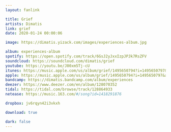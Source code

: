```yaml
---
layout: fanlink

title: Grief
artists: Dimatis
link: grief
date: 2020-01-24 00:00:06

image: https://dimatis.yizack.com/images/experiences-album.jpg

album: experiences-album
spotify: https://open.spotify.com/track/6GsJ2yJxxIzpJPJk7RsZFV
soundcloud: https://soundcloud.com/dimatis/grief
youtube: https://youtu.be/J00xm5Tj-cU
itunes: https://music.apple.com/us/album/grief/1495650794?i=1495650797&app=itunes&ls=1
apple: https://music.apple.com/us/album/grief/1495650794?i=1495650797&app=music&ls=1
bandcamp: https://dimatis.bandcamp.com/album/experiences
deezer: https://www.deezer.com/en/album/128070352
tidal: https://tidal.com/browse/track/128864933
netease: https://music.163.com/#/song?id=1418291876

dropbox: jv6rqyn42i3vkxh

download: true

dark: false
---
```

